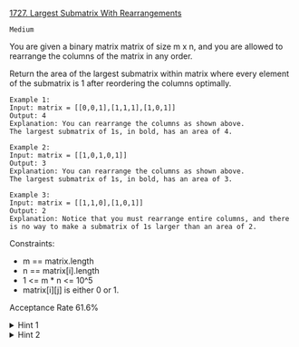 [1727. Largest Submatrix With Rearrangements](https://leetcode.com/problems/largest-submatrix-with-rearrangements/description/)

`Medium`

You are given a binary matrix matrix of size m x n, and you are allowed to rearrange the columns of the matrix in any order.

Return the area of the largest submatrix within matrix where every element of the submatrix is 1 after reordering the columns optimally.

```
Example 1:
Input: matrix = [[0,0,1],[1,1,1],[1,0,1]]
Output: 4
Explanation: You can rearrange the columns as shown above.
The largest submatrix of 1s, in bold, has an area of 4.

Example 2:
Input: matrix = [[1,0,1,0,1]]
Output: 3
Explanation: You can rearrange the columns as shown above.
The largest submatrix of 1s, in bold, has an area of 3.

Example 3:
Input: matrix = [[1,1,0],[1,0,1]]
Output: 2
Explanation: Notice that you must rearrange entire columns, and there is no way to make a submatrix of 1s larger than an area of 2.
``` 

Constraints:

- m == matrix.length
- n == matrix[i].length
- 1 <= m * n <= 10^5
- matrix[i][j] is either 0 or 1.

Acceptance Rate
61.6%

<details>
<summary>Hint 1</summary>

For each column, find the number of consecutive ones ending at each position.

</details>

<details>
<summary>Hint 2</summary>

For each row, sort the cumulative ones in non-increasing order and "fit" the largest submatrix.

</details>